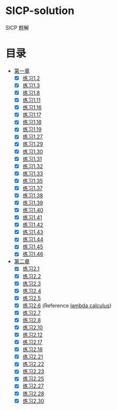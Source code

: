 # SICP-solution
SICP 题解

# 目录
* [第一章](/Chapter1)
  * [x] [练习1.2](/Chapter1/exercise_1_2.lisp)
  * [x] [练习1.3](/Chapter1/exercise_1_3.scm)
  * [x] [练习1.8](/Chapter1/exercise_1_8.scm)
  * [x] [练习1.11](/Chapter1/exercise_1_11.scm)
  * [x] [练习1.16](/Chapter1/exercise_1_16.scm)
  * [x] [练习1.17](/Chapter1/exercise_1_17.scm)
  * [x] [练习1.18](/Chapter1/exercise_1_18.scm)
  * [x] [练习1.19](/Chapter1/exercise_1_19.scm)
  * [x] [练习1.27](/Chapter1/exercise_1_27.scm)
  * [x] [练习1.29](/Chapter1/exercise_1_29.scm)
  * [x] [练习1.30](/Chapter1/exercise_1_30.scm)
  * [x] [练习1.31](/Chapter1/exercise_1_31.scm)
  * [x] [练习1.32](/Chapter1/exercise_1_32.scm)
  * [x] [练习1.33](/Chapter1/exercise_1_33.scm)
  * [x] [练习1.35](/Chapter1/exercise_1_35.scm)
  * [x] [练习1.37](/Chapter1/exercise_1_37.scm)
  * [x] [练习1.38](/Chapter1/exercise_1_38.scm)
  * [x] [练习1.39](/Chapter1/exercise_1_39.scm)
  * [x] [练习1.40](/Chapter1/exercise_1_40.scm)
  * [x] [练习1.41](/Chapter1/exercise_1_41.scm)
  * [x] [练习1.42](/Chapter1/exercise_1_42.scm)
  * [x] [练习1.43](/Chapter1/exercise_1_43.scm)
  * [x] [练习1.44](/Chapter1/exercise_1_44.scm)
  * [x] [练习1.45](/Chapter1/exercise_1_45.scm)
  * [x] [练习1.46](/Chapter1/exercise_1_46.scm)
* [第二章](/Chapter2)
  * [x] [练习2.1](/Chapter2/exercise_2_1.scm)
  * [x] [练习2.2](/Chapter2/exercise_2_2.scm)
  * [x] [练习2.3](/Chapter2/exercise_2_3.scm)
  * [x] [练习2.4](/Chapter2/exercise_2_4.scm)
  * [x] [练习2.5](/Chapter2/exercise_2_5.scm)
  * [x] [练习2.6](/Chapter2/exercise_2_6.scm) (Reference [lambda calculus](https://en.wikipedia.org/wiki/Lambda_calculus))
  * [x] [练习2.7](/Chapter2/exercise_2_7.scm)
  * [x] [练习2.8](/Chapter2/exercise_2_7.scm)
  * [x] [练习2.10](/Chapter2/exercise_2_10.scm)
  * [x] [练习2.12](/Chapter2/exercise_2_12.scm)
  * [x] [练习2.17](/Chapter2/exercise_2_17.scm)
  * [x] [练习2.18](/Chapter2/exercise_2_18.scm)
  * [x] [练习2.21](/Chapter2/exercise_2_21.scm)
  * [x] [练习2.22](/Chapter2/exercise_2_22.scm)
  * [x] [练习2.23](/Chapter2/exercise_2_23.scm)
  * [x] [练习2.25](/Chapter2/exercise_2_25.scm)
  * [x] [练习2.27](/Chapter2/exercise_2_27.scm)
  * [x] [练习2.28](/Chapter2/exercise_2_28.scm)
  * [x] [练习2.30](/Chapter2/exercise_2_30.scm)